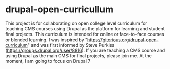 drupal-open-curricullum
=======================

This project is for collaborating on open college level curriculum for teaching CMS courses using Drupal as the platform for learning and student final projects. This curriculum is intended for online or face-to-face courses or blended learning. I was inspired by "https://gitorious.org/drupal-open-curriculum" and was first informed by Steve Purkiss (https://groups.drupal.org/user/8816). If you are teaching a CMS course and using Drupal as the main CMS for final projects, please join me. At the moment, I am going to focus on Drupal 7

